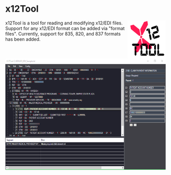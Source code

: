 # x12Tool

<img src="https://github.com/RKDN/x12Tool/blob/master/x12Tool/Images/X12ToolLogo.png" align="right"
     title="x12Tool Logo" width="120" height="120">
     
x12Tool is a tool for reading and modifying x12/EDI files. Support for any x12/EDI format can be added via "format files".
Currently, support for 835, 820, and 837 formats has been added.

<p align="center">
  <img src="https://github.com/RKDN/x12Tool/blob/master/Screenshot.png" alt="Application Screenshot"
       width="654" height="350">
</p>
